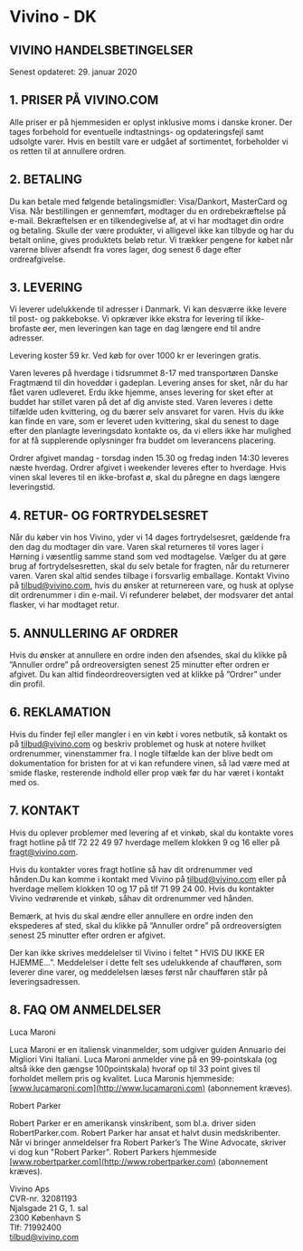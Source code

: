 # Vivino - DK

## VIVINO HANDELSBETINGELSER

Senest opdateret: 29. januar 2020

## 1. PRISER PÅ VIVINO.COM

Alle priser er på hjemmesiden er oplyst inklusive moms i danske kroner. Der tages forbehold for eventuelle indtastnings- og opdateringsfejl samt udsolgte varer. Hvis en bestilt vare er udgået af sortimentet, forbeholder vi os retten til at annullere ordren.

## 2. BETALING

Du kan betale med følgende betalingsmidler: Visa/Dankort, MasterCard og Visa. Når bestillingen er gennemført, modtager du en ordrebekræftelse på e-mail. Bekræftelsen er en tilkendegivelse af, at vi har modtaget din ordre og betaling. Skulle der være produkter, vi alligevel ikke kan tilbyde og har du betalt online, gives produktets beløb retur. Vi trækker pengene for købet når varerne bliver afsendt fra vores lager, dog senest 6 dage efter ordreafgivelse.

## 3. LEVERING

Vi leverer udelukkende til adresser i Danmark. Vi kan desværre ikke levere til post- og pakkebokse. Vi opkræver ikke ekstra for levering til ikke-brofaste øer, men leveringen kan tage en dag længere end til andre adresser.

Levering koster 59 kr.
Ved køb for over 1000 kr er leveringen gratis.

Varen leveres på hverdage i tidsrummet 8-17 med transportøren Danske Fragtmænd til din hoveddør i gadeplan. Levering anses for sket, når du har fået varen udleveret. Erdu ikke hjemme, anses levering for sket efter at buddet har stillet varen på det af dig anviste sted. Varen leveres i dette tilfælde uden kvittering, og du bærer selv ansvaret for varen. Hvis du ikke kan finde en vare, som er leveret uden kvittering, skal du senest to dage efter den planlagte leveringsdato kontakte os, da vi ellers ikke har mulighed for at få supplerende oplysninger fra buddet om leverancens placering.

Ordrer afgivet mandag - torsdag inden 15.30 og fredag inden 14:30 leveres næste hverdag. Ordrer afgivet i weekender leveres efter to hverdage. Hvis vinen skal leveres til en ikke-brofast ø, skal du påregne en dags længere leveringstid.

## 4. RETUR- OG FORTRYDELSESRET

Når du køber vin hos Vivino, yder vi 14 dages fortrydelsesret, gældende fra den dag du modtager din vare. Varen skal returneres til vores lager i Hørning i væsentlig samme stand som ved modtagelse. Vælger du at gøre brug af fortrydelsesretten, skal du selv betale for fragten, når du returnerer varen. Varen skal altid sendes tilbage i forsvarlig emballage. Kontakt Vivino på <tilbud@vivino.com>, hvis du ønsker at returnereen vare, og husk at oplyse dit ordrenummer i din e-mail. Vi refunderer beløbet, der modsvarer det antal flasker, vi har modtaget retur.

## 5. ANNULLERING AF ORDRER

Hvis du ønsker at annullere en ordre inden den afsendes, skal du klikke på ”Annuller ordre” på ordreoversigten senest 25 minutter efter ordren er afgivet. Du kan altid findeordreoversigten ved at klikke på ”Ordrer” under din profil.

## 6. REKLAMATION

Hvis du finder fejl eller mangler i en vin købt i vores netbutik, så kontakt os på <tilbud@vivino.com> og beskriv problemet og husk at notere hvilket ordrenummer, vinenstammer fra. I nogle tilfælde kan der blive bedt om dokumentation for bristen for at vi kan refundere vinen, så lad være med at smide flaske, resterende indhold eller prop væk før du har været i kontakt med os.

## 7. KONTAKT

Hvis du oplever problemer med levering af et vinkøb, skal du kontakte vores fragt hotline på tlf 72 22 49 97 hverdage mellem klokken 9 og 16 eller på <fragt@vivino.com>.

Hvis du kontakter vores fragt hotline så hav dit ordrenummer ved hånden.Du kan komme i kontakt med Vivino på <tilbud@vivino.com> eller på hverdage mellem klokken 10 og 17 på tlf 71 99 24 00. Hvis du kontakter Vivino vedrørende et vinkøb, såhav dit ordrenummer ved hånden. 

Bemærk, at hvis du skal ændre eller annullere en ordre inden den ekspederes af sted, skal du klikke på ”Annuller ordre” på ordreoversigten senest 25 minutter efter ordren er afgivet. 

Der kan ikke skrives meddelelser til Vivino i feltet ” HVIS DU IKKE ER HJEMME...”. Meddelelser i dette felt ses udelukkende af chaufføren, som leverer dine varer, og meddelelsen læses først når chaufføren står på leveringsadressen.

## 8. FAQ OM ANMELDELSER

Luca Maroni

Luca Maroni er en italiensk vinanmelder, som udgiver guiden Annuario dei Migliori Vini Italiani. Luca Maroni anmelder vine på en 99-pointskala (og altså ikke den gængse 100pointskala) hvoraf op til 33 point gives til forholdet mellem pris og kvalitet. Luca Maronis hjemmeside: [www.lucamaroni.com](http://www.lucamaroni.com) (abonnement kræves).


Robert Parker

Robert Parker er en amerikansk vinskribent, som bl.a. driver siden RobertParker.com. Robert Parker har ansat et halvt dusin medskribenter. Når vi bringer anmeldelser fra Robert Parker’s The Wine Advocate, skriver vi dog kun "Robert Parker". Robert Parkers hjemmeside [www.robertparker.com](http://www.robertparker.com) (abonnement kræves).




Vivino Aps<br>
CVR-nr. 32081193<br>
Njalsgade 21 G, 1. sal<br>
2300 København S<br>
Tlf: 71992400<br>
<tilbud@vivino.com> 

